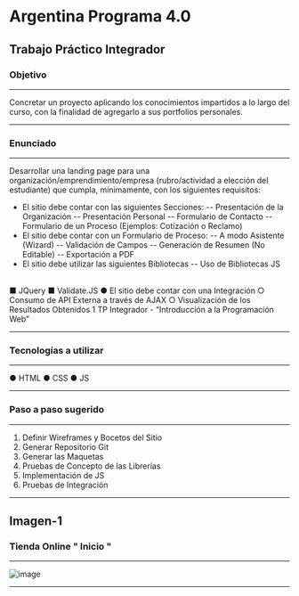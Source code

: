 # Argentina Programa 4.0

## Trabajo Práctico Integrador


### Objetivo

--- 

Concretar un proyecto aplicando los conocimientos impartidos a lo largo del curso, con la
finalidad de agregarlo a sus portfolios personales.

--- 

### Enunciado

--- 

Desarrollar una landing page para una organización/emprendimiento/empresa
(rubro/actividad a elección del estudiante) que cumpla, mínimamente, con los siguientes
requisitos:
- El sitio debe contar con las siguientes Secciones:
-- Presentación de la Organización
-- Presentación Personal
-- Formulario de Contacto
-- Formulario de un Proceso (Ejemplos: Cotización o Reclamo)
- El sitio debe contar con un Formulario de Proceso:
-- A modo Asistente (Wizard)
-- Validación de Campos
-- Generación de Resumen (No Editable)
-- Exportación a PDF
- El sitio debe utilizar las siguientes Bibliotecas
-- Uso de Bibliotecas JS
<br>
■ JQuery
■ Validate.JS
● El sitio debe contar con una Integración
○ Consumo de API Externa a través de AJAX
○ Visualización de los Resultados Obtenidos
1
TP Integrador - “Introducción a la Programación Web”

--- 

### Tecnologías a utilizar

--- 

● HTML
● CSS
● JS

--- 

### Paso a paso sugerido

--- 

1) Definir Wireframes y Bocetos del Sitio
2) Generar Repositorio Git
3) Generar las Maquetas
4) Pruebas de Concepto de las Librerías
5) Implementación de JS
6) Pruebas de Integración

--- 

## Imagen-1         

### Tienda Online " Inicio "
--- 

![image](https://github.com/gastonloco/Tenda-Online---Dashboard/blob/main/images/imagen1.png)

--- 
<br>


